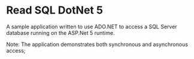Read SQL DotNet 5
===

A sample application written to use ADO.NET to access a SQL Server database running on the ASP.Net 5 runtime.

Note: The application demonstrates both synchronous and asynchronous access; 
